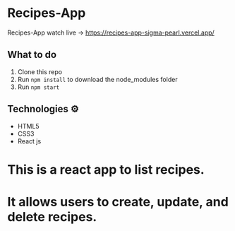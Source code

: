 # Recipes-App

Recipes-App watch live -> https://recipes-app-sigma-pearl.vercel.app/

## What to do  
1. Clone this repo     
2. Run `npm install` to download the node_modules folder   
3. Run `npm start`
   
## Technologies ⚙️  
 
* HTML5   
* CSS3 
* React js


# This is a react app to list recipes.

# It allows users to create, update, and delete recipes.
 
